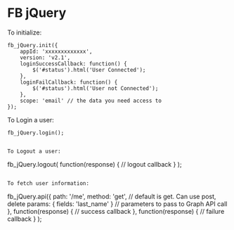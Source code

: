 # FB jQuery

To initialize: 

```
fb_jQuery.init({
    appId: 'xxxxxxxxxxxxx',
    version: 'v2.1',
    loginSuccessCallback: function() {
        $('#status').html('User Connected');
    },
    loginFailCallback: function() {
        $('#status').html('User not Connected');
    },
    scope: 'email' // the data you need access to
});
```

To Login a user:

```
fb_jQuery.login();
```

```

To Logout a user:

```
fb_jQuery.logout(
    function(response) {
        // logout callback
    }
);
```

To fetch user information:

```
fb_jQuery.api({
        path: '/me',
        method: 'get', // default is get. Can use post, delete
        params: { fields: 'last_name' } // parameters to pass to Graph API call
    },
    function(response) {
        // success callback
    },
    function(response) {
        // failure callback
    }
);
```